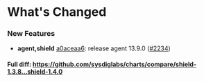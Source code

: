 # What's Changed

### New Features
- **agent,shield** [a0aceaa6](https://github.com/sysdiglabs/charts/commit/a0aceaa6c40b30d43678109d43fa5691c2feebc0): release agent 13.9.0 ([#2234](https://github.com/sysdiglabs/charts/issues/2234))
#### Full diff: https://github.com/sysdiglabs/charts/compare/shield-1.3.8...shield-1.4.0
